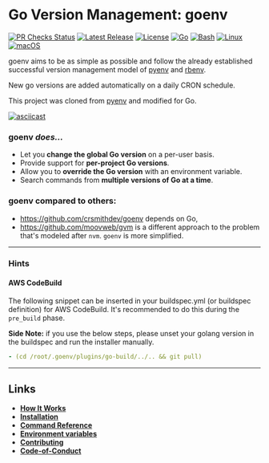 # Go Version Management: goenv

[![PR Checks Status](https://github.com/go-nv/goenv/actions/workflows/pr_checks.yml/badge.svg)](https://github.com/go-nv/goenv/actions/workflows/pr_checks.yml)
[![Latest Release](https://img.shields.io/github/v/release/go-nv/goenv.svg)](https://github.com/go-nv/goenv/releases/latest)
[![License](https://img.shields.io/badge/License-MIT-blue.svg)](https://github.com/go-nv/goenv/blob/main/LICENSE)
[![Go](https://img.shields.io/badge/Go-%2300ADD8.svg?&logo=go&logoColor=white)](https://go.dev/)
[![Bash](https://img.shields.io/badge/Bash-4EAA25?logo=gnubash&logoColor=fff)](https://github.com/go-nv/goenv)
[![Linux](https://img.shields.io/badge/Linux-FCC624?logo=linux&logoColor=black)](https://github.com/go-nv/goenv)
[![macOS](https://img.shields.io/badge/macOS-000000?logo=macos&logoColor=F0F0F0)](https://github.com/go-nv/goenv)

goenv aims to be as simple as possible and follow the already established
successful version management model of [pyenv](https://github.com/pyenv/pyenv) and [rbenv](https://github.com/rbenv/rbenv).

New go versions are added automatically on a daily CRON schedule.

This project was cloned from [pyenv](https://github.com/pyenv/pyenv) and modified for Go.

[![asciicast](https://asciinema.org/a/17IT3YiQ56hiJsb2iHpGHlJqj.svg)](https://asciinema.org/a/17IT3YiQ56hiJsb2iHpGHlJqj)

### goenv _does..._

- Let you **change the global Go version** on a per-user basis.
- Provide support for **per-project Go versions**.
- Allow you to **override the Go version** with an environment
  variable.
- Search commands from **multiple versions of Go at a time**.

### goenv compared to others:

- https://github.com/crsmithdev/goenv depends on Go,
- https://github.com/moovweb/gvm is a different approach to the problem that's modeled after `nvm`.
  `goenv` is more simplified.

---

### Hints

#### AWS CodeBuild

The following snippet can be inserted in your buildspec.yml (or buildspec definition) for AWS CodeBuild. It's recommended to do this during the `pre_build` phase.
    
**Side Note:** if you use the below steps, please unset your golang version in the buildspec and run the installer manually.

```yaml
- (cd /root/.goenv/plugins/go-build/../.. && git pull)
```

---

## Links

- **[How It Works](./HOW_IT_WORKS.md)**
- **[Installation](./INSTALL.md)**
- **[Command Reference](./COMMANDS.md)**
- **[Environment variables](./ENVIRONMENT_VARIABLES.md)**
- **[Contributing](./CONTRIBUTING.md)**
- **[Code-of-Conduct](./CODE_OF_CONDUCT.md)**
